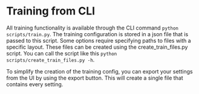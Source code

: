 # Training from CLI

All training functionality is available through the CLI command `python scripts/train.py`. The training configuration is
stored in a json file that is passed to this script. Some options require specifying paths to files with a specific
layout. These files can be created using the create_train_files.py script. You can call the script like
this `python scripts/create_train_files.py -h`.

To simplify the creation of the training config, you can export your settings from the UI by using the export button.
This will create a single file that contains every setting.